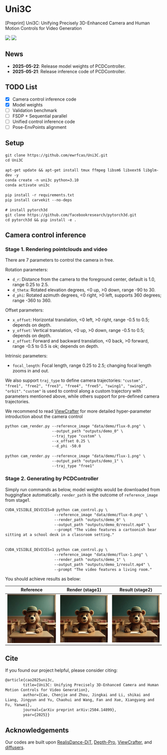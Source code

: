 # Uni3C
[Preprint] Uni3C: Unifying Precisely 3D-Enhanced Camera and Human Motion Controls for Video Generation

<a href='https://arxiv.org/abs/2504.14899'>
<img src='https://img.shields.io/badge/Arxiv-red'></a> 
<a href='https://ewrfcas.github.io/Uni3C/'>
<img src='https://img.shields.io/badge/Project-page-orange'></a> 

## News
- **2025-05-22**: Release model weights of PCDController.
- **2025-05-21**: Release inference code of PCDController.

## TODO List
- [x] Camera control inference code
- [x] Model weights
- [ ] Validation benchmark
- [ ] FSDP + Sequential parallel
- [ ] Unified control inference code
- [ ] Pose-EnvPoints alignment

## Setup

```
git clone https://github.com/ewrfcas/Uni3C.git
cd Uni3C

apt-get update && apt-get install tmux ffmpeg libsm6 libxext6 libglm-dev -y
conda create -n uni3c python=3.10
conda activate uni3c

pip install -r requirements.txt
pip install carvekit --no-deps

# install pytorch3d
git clone https://github.com/facebookresearch/pytorch3d.git
cd pytorch3d && pip install -e .
```

## Camera control inference

### Stage 1. Rendering pointclouds and video

There are 7 parameters to control the camera in free.

Rotation parameters:
- `d_r`: Distance from the camera to the foreground center, default is 1.0, range 0.25 to 2.5.
- `d_theta`: Rotated elevation degrees, <0 up, >0 down, range -90 to 30.
- `d_phi`: Rotated azimuth degrees, <0 right, >0 left, supports 360 degrees; range -360 to 360.

Offset parameters:
- `x_offset`: Horizontal translation, <0 left, >0 right, range -0.5 to 0.5; depends on depth.
- `y_offset`: Vertical translation, <0 up, >0 down, range -0.5 to 0.5; depends on depth.
- `z_offset`: Forward and backward translation, <0 back, >0 forward, range -0.5 to 0.5 is ok; depends on depth.

Intrinsic parameters:
- `focal_length`: Focal length, range 0.25 to 2.5; changing focal length zooms in and out.

We also support `traj_type` to define camera trajectories: `"custom", "free1", "free2", "free3", "free4", "free5", "swing1", "swing2", "orbit"`.
`"custom"` is used to control along a custom trajectory with parameters mentioned above, while others support for pre-defined camera trajectories.


We recommend to read [ViewCrafter](https://github.com/Drexubery/ViewCrafter/blob/main/docs/gradio_tutorial.md) for more detailed hyper-parameter introduction about the camera control

```
python cam_render.py --reference_image "data/demo/flux-0.png" \
                     --output_path "outputs/demo_0" \
                     --traj_type "custom" \
                     --x_offset 0.25 \
                     --d_phi -50.0
                     
python cam_render.py --reference_image "data/demo/flux-1.png" \
                     --output_path "outputs/demo_1" \
                     --traj_type "free1"
```

### Stage 2. Generating by PCDController

Simply run commands as below, model weights would be downloaded from huggingface automatically. `render_path` is the outcome of `reference_image` from stage1. 

```
CUDA_VISIBLE_DEVICES=0 python cam_control.py \
                      --reference_image "data/demo/flux-0.png" \
                      --render_path "outputs/demo_0" \
                      --output_path "outputs/demo_0/result.mp4" \
                      --prompt "The video features a cartoonish bear sitting at a school desk in a classroom setting."
                      
                      
CUDA_VISIBLE_DEVICES=1 python cam_control.py \
                      --reference_image "data/demo/flux-1.png" \
                      --render_path "outputs/demo_1" \
                      --output_path "outputs/demo_1/result.mp4" \
                      --prompt "The video features a living room."
```

You should achieve results as below:

| Reference                                     | Render (stage1)                         | Result (stage2)                         |
|-----------------------------------------------|-----------------------------------------|-----------------------------------------|
| ![Reference IMG](./data/assets/reference.jpg) | ![Render GIF](./data/assets/render.gif) | ![Result GIF](./data/assets/result.gif) |

## Cite
If you found our project helpful, please consider citing:

```
@article{cao2025uni3c,
        title={Uni3C: Unifying Precisely 3D-Enhanced Camera and Human Motion Controls for Video Generation},
        author={Cao, Chenjie and Zhou, Jingkai and Li, shikai and Liang, Jingyun and Yu, Chaohui and Wang, Fan and Xue, Xiangyang and Fu, Yanwei},
        journal={arXiv preprint arXiv:2504.14899},
        year={2025}}
```

## Acknowledgements
Our codes are built upon [RealisDance-DiT](https://github.com/damo-cv/RealisDance), [Depth-Pro](https://github.com/apple/ml-depth-pro), [ViewCrafter](https://github.com/Drexubery/ViewCrafter), and [diffusers](https://github.com/huggingface/diffusers).
